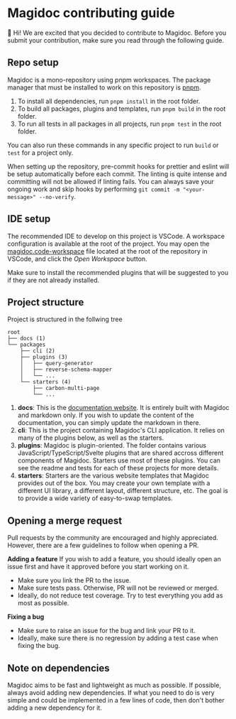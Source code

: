 # Magidoc contributing guide
👋 Hi! We are excited that you decided to contribute to Magidoc. Before you submit your contribution, make sure you read through the following guide.

## Repo setup
Magidoc is a mono-repository using pnpm workspaces. The package manager that must be installed to work on this repository is [pnpm](https://pnpm.io/).

1. To install all dependencies, run `pnpm install` in the root folder. 
2. To build all packages, plugins and templates, run `pnpm build` in the root folder.
3. To run all tests in all packages in all projects, run `pnpm test` in the root folder. 

You can also run these commands in any specific project to run `build` or `test` for a project only. 

When setting up the repository, pre-commit hooks for prettier and eslint will be setup automatically before each commit. The linting is quite intense and committing will not be allowed if linting fails. 
You can always save your ongoing work and skip hooks by performing `git commit -m "<your-message>" --no-verify`.

## IDE setup
The recommended IDE to develop on this project is VSCode. A workspace configuration is available at the root of the project. You may open the [magidoc.code-workspace](./magidoc.code-workspace) file located at the root of the repository in VSCode, and click the _Open Workspace_ button.

Make sure to install the recommended plugins that will be suggested to you if they are not already installed.

## Project structure
Project is structured in the follwing tree
```
root
├── docs (1)
└── packages
    ├── cli (2)
    ├── plugins (3)
    │   ├── query-generator
    │   ├── reverse-schema-mapper
    │   └── ...
    └── starters (4)
        ├── carbon-multi-page
        └── ...
```

1. **docs**: This is the [documentation website](https://magidoc.js.org). It is entirely built with Magidoc and markdown only. If you wish to update the content of the documentation, you can simply update the markdown in there. 
2. **cli**: This is the project containing Magidoc's CLI application. It relies on many of the plugins below, as well as the starters. 
3. **plugins**: Magidoc is plugin-oriented. The folder contains various JavaScript/TypeScript/Svelte plugins that are shared accross different components of Magidoc. Starters use most of these plugins. You can see the readme and tests for each of these projects for more details.
4. **starters**: Starters are the various website templates that Magidoc provides out of the box. You may create your own template with a different UI library, a different layout, different structure, etc. The goal is to provide a wide variety of easy-to-swap templates.

## Opening a merge request
Pull requests by the community are encouraged and highly appreciated. However, there are a few guidelines to follow when opening a PR. 

**Adding a feature**
If you wish to add a feature, you should ideally open an issue first and have it approved before you start working on it. 
- Make sure you link the PR to the issue.
- Make sure tests pass. Otherwise, PR will not be reviewed or merged.
- Ideally, do not reduce test coverage. Try to test everything you add as most as possible.

**Fixing a bug**
- Make sure to raise an issue for the bug and link your PR to it.
- Ideally, make sure there is no regression by adding a test case when fixing the bug.

## Note on dependencies
Magidoc aims to be fast and lightweight as much as possible. If possible, always avoid adding new dependencies. 
If what you need to do is very simple and could be implemented in a few lines of code, then don't bother adding a new dependency for it.


